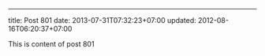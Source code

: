 ---
title: Post 801
date: 2013-07-31T07:32:23+07:00
updated: 2012-08-16T06:20:37+07:00

This is content of post 801